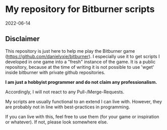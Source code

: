 # My repository for Bitburner scripts
2022-06-14

## Disclaimer
This repository is just here to help me play the Bitburner game (https://github.com/danielyxie/bitburner). I especially use it to get scripts I developed in one game into a "fresh" instance of the game. It is a public repository, because at the time of writing it is not possible to use 'wget' inside bitburner with private github repositories.

**I am just a hobbyist programmer and do not claim any professionalism.**

Accordingly, I will not react to any Pull-/Merge-Requests.

My scripts are usually functional to an extend I can live with. However, they are probably not in line with best-practices in programming.

If you can live with this, feel free to use them (for your game or inspiration or whatever). If not, please look somewhere else.
